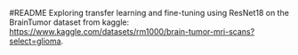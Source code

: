 #README
Exploring transfer learning and fine-tuning using ResNet18 on the BrainTumor dataset from kaggle: https://www.kaggle.com/datasets/rm1000/brain-tumor-mri-scans?select=glioma. 
